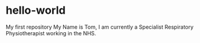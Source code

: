 # hello-world
My first repository
My Name is Tom, I am currently a Specialist Respiratory Physiotherapist working in the NHS.
